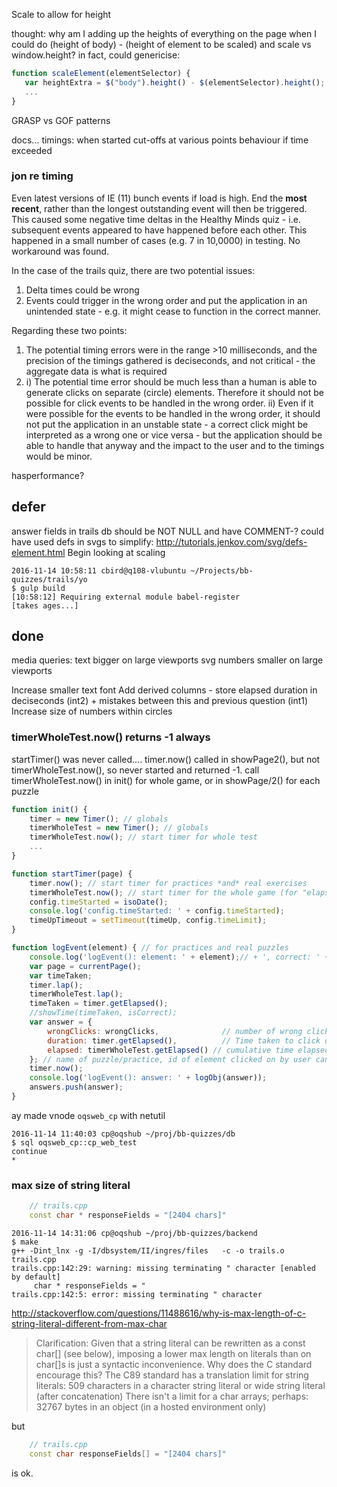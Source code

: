 
Scale to allow for height

thought: why am I adding up the heights of everything on the page when I could do (height of body) - (height of element to be scaled) and scale vs window.height?
in fact, could genericise:

```js
function scaleElement(elementSelector) {
   var heightExtra = $("body").height() - $(elementSelector).height();
   ...
}
```

GRASP vs GOF patterns

docs...
    timings: 
        when started
        cut-offs at various points
        behaviour if time exceeded

### jon re timing

Even latest versions of IE (11) bunch events if load is high. End the **most recent**, rather than the longest outstanding event will then be triggered. This caused some negative time deltas in the Healthy Minds quiz - i.e. subsequent events appeared to have happened before each other. This happened in a small number of cases (e.g. 7 in 10,0000) in testing. No workaround was found.

In the case of the trails quiz, there are two potential issues:
1) Delta times could be wrong
2) Events could trigger in the wrong order and put the application in an unintended state - e.g. it might cease to function in the correct manner.

Regarding these two points:
1) The potential timing errors were in the range >10 milliseconds, and the precision of the timings gathered is deciseconds, and not critical - the aggregate data is what is required
2) i) The potential time error should be much less than a human is able to generate clicks on separate (circle) elements. Therefore it should not be possible for click events to be handled in the wrong order.
   ii) Even if it were possible for the events to be handled in the wrong order, it should not put the application in an unstable state - a correct click might be interpreted as a wrong one or vice versa - but the application should be able to handle that anyway and the impact to the user and to the timings would be minor.

hasperformance?


## defer

answer fields in trails db should be NOT NULL and have COMMENT-?
could have used defs in svgs to simplify: http://tutorials.jenkov.com/svg/defs-element.html
Begin looking at scaling

    2016-11-14 10:58:11 cbird@q108-vlubuntu ~/Projects/bb-quizzes/trails/yo
    $ gulp build
    [10:58:12] Requiring external module babel-register
    [takes ages...]


## done

media queries:
text bigger on large viewports
svg numbers smaller on large viewports

Increase smaller text font
Add derived columns - store elapsed duration in deciseconds (int2) + mistakes between this and previous question (int1)
Increase size of numbers within circles

### timerWholeTest.now() returns -1 always

startTimer() was never called....
timer.now() called in showPage2(), but not timerWholeTest.now(), so never started and returned -1.
call timerWholeTest.now() in init() for whole game, or in showPage/2() for each puzzle

```js
function init() {
    timer = new Timer(); // globals
    timerWholeTest = new Timer(); // globals
    timerWholeTest.now(); // start timer for whole test
    ...
}
```

```js
function startTimer(page) {
    timer.now(); // start timer for practices *and* real exercises
    timerWholeTest.now(); // start timer for the whole game (for "elapsed" field)
    config.timeStarted = isoDate();
    console.log('config.timeStarted: ' + config.timeStarted);
    timeUpTimeout = setTimeout(timeUp, config.timeLimit);
}
```

```js
function logEvent(element) { // for practices and real puzzles
    console.log('logEvent(): element: ' + element);// + ', correct: ' + isCorrect);
    var page = currentPage();
    var timeTaken;
    timer.lap();
    timerWholeTest.lap();
    timeTaken = timer.getElapsed();
    //showTime(timeTaken, isCorrect);
    var answer = {
        wrongClicks: wrongClicks,              // number of wrong clicks before correct
        duration: timer.getElapsed(),          // Time taken to click on next correct element
        elapsed: timerWholeTest.getElapsed() // cumulative time elapsed
    }; // name of puzzle/practice, id of element clicked on by user can be determined by position in list
    timer.now();
    console.log('logEvent(): answer: ' + logObj(answer));
    answers.push(answer);
}
```

ay made vnode `oqsweb_cp` with netutil

    2016-11-14 11:40:03 cp@oqshub ~/proj/bb-quizzes/db
    $ sql oqsweb_cp::cp_web_test
    continue
    * 


### max size of string literal


```c++
    // trails.cpp
    const char * responseFields = "[2404 chars]"
```

    2016-11-14 14:31:06 cp@oqshub ~/proj/bb-quizzes/backend
    $ make
    g++ -Dint_lnx -g -I/dbsystem/II/ingres/files   -c -o trails.o trails.cpp
    trails.cpp:142:29: warning: missing terminating " character [enabled by default]
         char * responseFields = "
    trails.cpp:142:5: error: missing terminating " character

http://stackoverflow.com/questions/11488616/why-is-max-length-of-c-string-literal-different-from-max-char
>Clarification: Given that a string literal can be rewritten as a const
char[] (see below), imposing a lower max length on literals than on char[]s is just a syntactic inconvenience. Why does the C standard encourage this?
The C89 standard has a translation limit for string literals: 509 characters in a character string literal or wide string literal (after concatenation)
There isn't a limit for a char arrays; perhaps: 32767 bytes in an object (in a hosted environment only)

but

```c++
    // trails.cpp
    const char responseFields[] = "[2404 chars]"
```

is ok.
